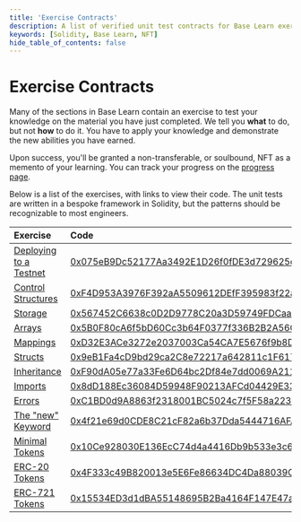 ```yaml
---
title: 'Exercise Contracts'
description: A list of verified unit test contracts for Base Learn exercises.
keywords: [Solidity, Base Learn, NFT]
hide_table_of_contents: false
---
```


# Exercise Contracts
Many of the sections in Base Learn contain an exercise to test your knowledge on the material you have just completed. We tell you **what** to do, but not **how** to do it. You have to apply your knowledge and demonstrate the new abilities you have earned.

Upon success, you'll be granted a non-transferable, or soulbound, NFT as a memento of your learning. You can track your progress on the [progress page].

Below is a list of the exercises, with links to view their code. The unit tests are written in a bespoke framework in Solidity, but the patterns should be recognizable to most engineers.

| Exercise                 | Code                                         |
| :----------------------- | :------------------------------------------- |
| [Deploying to a Testnet] | [0x075eB9Dc52177Aa3492E1D26f0fDE3d729625d2F] |
| [Control Structures]     | [0xF4D953A3976F392aA5509612DEfF395983f22a84] |
| [Storage]                | [0x567452C6638c0D2D9778C20a3D59749FDCaa7aB3] |
| [Arrays]                 | [0x5B0F80cA6f5bD60Cc3b64F0377f336B2B2A56CdF] |
| [Mappings]               | [0xD32E3ACe3272e2037003Ca54CA7E5676f9b8D06C] |
| [Structs]                | [0x9eB1Fa4cD9bd29ca2C8e72217a642811c1F6176d] |
| [Inheritance]            | [0xF90dA05e77a33Fe6D64bc2Df84e7dd0069A2111C] |
| [Imports]                | [0x8dD188Ec36084D59948F90213AFCd04429E33c0c] |
| [Errors]                 | [0xC1BD0d9A8863f2318001BC5024c7f5F58a2236F7] |
| [The "new" Keyword]      | [0x4f21e69d0CDE8C21cF82a6b37Dda5444716AFA46] |
| [Minimal Tokens]         | [0x10Ce928030E136EcC74d4a4416Db9b533e3c694D] |
| [ERC-20 Tokens]          | [0x4F333c49B820013e5E6Fe86634DC4Da88039CE50] |
| [ERC-721 Tokens]         | [0x15534ED3d1dBA55148695B2Ba4164F147E47a10c] |

[progress page]: https://docs.base.org/base-learn/progress
[Deploying to a Testnet]: https://docs.base.org/learn/deployment-to-testnet/deployment-to-testnet-exercise
[Control Structures]: https://docs.base.org/learn/control-structures/control-structures-exercise
[Storage]: https://docs.base.org/learn/storage/storage-exercise
[Arrays]: https://docs.base.org/learn/arrays/arrays-exercise
[Mappings]: https://docs.base.org/learn/mappings/mappings-exercise
[Structs]: https://docs.base.org/learn/structs/structs-exercise
[Inheritance]: https://docs.base.org/learn/inheritance/inheritance-exercise
[Imports]: https://docs.base.org/learn/imports/imports-exercise
[Errors]: https://docs.base.org/learn/error-triage/error-triage-exercise
[The "new" Keyword]: https://docs.base.org/learn/new-keyword/new-keyword-exercise
[Minimal Tokens]: https://docs.base.org/learn/minimal-tokens/minimal-tokens-exercise
[ERC-20 Tokens]: https://docs.base.org/learn/erc-20-token/erc-20-exercise
[ERC-721 Tokens]: https://docs.base.org/learn/erc-721-token/erc-721-exercise
[0x075eB9Dc52177Aa3492E1D26f0fDE3d729625d2F]: https://sepolia.basescan.org/address/0x075eb9dc52177aa3492e1d26f0fde3d729625d2f#code#F16#L1
[0xF4D953A3976F392aA5509612DEfF395983f22a84]: https://sepolia.basescan.org/address/0xf4d953a3976f392aa5509612deff395983f22a84#code#F17#L1
[0x567452C6638c0D2D9778C20a3D59749FDCaa7aB3]: https://sepolia.basescan.org/address/0x567452c6638c0d2d9778c20a3d59749fdcaa7ab3#code#F17#L1
[0x5B0F80cA6f5bD60Cc3b64F0377f336B2B2A56CdF]: https://sepolia.basescan.org/address/0x5b0f80ca6f5bd60cc3b64f0377f336b2b2a56cdf
[0xD32E3ACe3272e2037003Ca54CA7E5676f9b8D06C]: https://sepolia.basescan.org/address/0xd32e3ace3272e2037003ca54ca7e5676f9b8d06c#code#F17#L1
[0x9eB1Fa4cD9bd29ca2C8e72217a642811c1F6176d]: https://sepolia.basescan.org/address/0x9eb1fa4cd9bd29ca2c8e72217a642811c1f6176d#code#F17#L1
[0xF90dA05e77a33Fe6D64bc2Df84e7dd0069A2111C]: https://sepolia.basescan.org/address/0xF90dA05e77a33Fe6D64bc2Df84e7dd0069A2111C#code#F17#L1
[0x8dD188Ec36084D59948F90213AFCd04429E33c0c]: https://sepolia.basescan.org/address/0x8dd188ec36084d59948f90213afcd04429e33c0c#code#F17#L1
[0xC1BD0d9A8863f2318001BC5024c7f5F58a2236F7]: https://sepolia.basescan.org/address/0xc1bd0d9a8863f2318001bc5024c7f5f58a2236f7#code#F17#L1
[0x4f21e69d0CDE8C21cF82a6b37Dda5444716AFA46]: https://sepolia.basescan.org/address/0x4f21e69d0cde8c21cf82a6b37dda5444716afa46#code#F17#L1
[0x10Ce928030E136EcC74d4a4416Db9b533e3c694D]: https://sepolia.basescan.org/address/0x10ce928030e136ecc74d4a4416db9b533e3c694d#code#F17#L1
[0x4F333c49B820013e5E6Fe86634DC4Da88039CE50]: https://sepolia.basescan.org/address/0x4f333c49b820013e5e6fe86634dc4da88039ce50#code#F21#L1
[0x15534ED3d1dBA55148695B2Ba4164F147E47a10c]: https://sepolia.basescan.org/address/0x15534ed3d1dba55148695b2ba4164f147e47a10c#code#F18#L1
